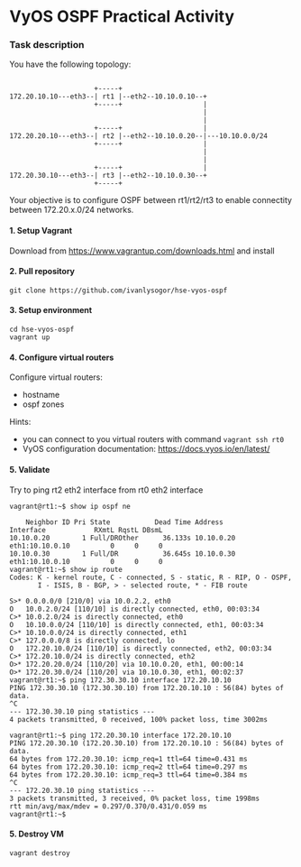 # VyOS OSPF Practical Activity
### Task description
You have the following topology:
```

                     +-----+
172.20.10.10---eth3--| rt1 |--eth2--10.10.0.10--+
                     +-----+                    |
                                                |
                                                | 
                     +-----+                    |
172.20.20.10---eth3--| rt2 |--eth2--10.10.0.20--|---10.10.0.0/24
                     +-----+                    |
                                                |
                                                |
                     +-----+                    |
172.20.30.10---eth3--| rt3 |--eth2--10.10.0.30--+
                     +-----+
```

Your objective is to configure OSPF between rt1/rt2/rt3 to enable connectity between 172.20.x.0/24 networks.
#### 1. Setup Vagrant
Download from https://www.vagrantup.com/downloads.html and install
#### 2. Pull repository
```git clone https://github.com/ivanlysogor/hse-vyos-ospf```
#### 3. Setup environment
```
cd hse-vyos-ospf
vagrant up
```
#### 4. Configure virtual routers
Configure virtual routers:
- hostname
- ospf zones

Hints:
- you can connect to you virtual routers with command ```vagrant ssh rt0```
- VyOS configuration documentation: https://docs.vyos.io/en/latest/

#### 5. Validate
Try to ping rt2 eth2 interface from rt0 eth2 interface
```
vagrant@rt1:~$ show ip ospf ne

    Neighbor ID Pri State           Dead Time Address         Interface            RXmtL RqstL DBsmL
10.10.0.20        1 Full/DROther      36.133s 10.10.0.20      eth1:10.10.0.10          0     0     0
10.10.0.30        1 Full/DR           36.645s 10.10.0.30      eth1:10.10.0.10          0     0     0
vagrant@rt1:~$ show ip route
Codes: K - kernel route, C - connected, S - static, R - RIP, O - OSPF,
       I - ISIS, B - BGP, > - selected route, * - FIB route

S>* 0.0.0.0/0 [210/0] via 10.0.2.2, eth0
O   10.0.2.0/24 [110/10] is directly connected, eth0, 00:03:34
C>* 10.0.2.0/24 is directly connected, eth0
O   10.10.0.0/24 [110/10] is directly connected, eth1, 00:03:34
C>* 10.10.0.0/24 is directly connected, eth1
C>* 127.0.0.0/8 is directly connected, lo
O   172.20.10.0/24 [110/10] is directly connected, eth2, 00:03:34
C>* 172.20.10.0/24 is directly connected, eth2
O>* 172.20.20.0/24 [110/20] via 10.10.0.20, eth1, 00:00:14
O>* 172.20.30.0/24 [110/20] via 10.10.0.30, eth1, 00:02:37
vagrant@rt1:~$ ping 172.30.30.10 interface 172.20.10.10
PING 172.30.30.10 (172.30.30.10) from 172.20.10.10 : 56(84) bytes of data.
^C
--- 172.30.30.10 ping statistics ---
4 packets transmitted, 0 received, 100% packet loss, time 3002ms

vagrant@rt1:~$ ping 172.20.30.10 interface 172.20.10.10
PING 172.20.30.10 (172.20.30.10) from 172.20.10.10 : 56(84) bytes of data.
64 bytes from 172.20.30.10: icmp_req=1 ttl=64 time=0.431 ms
64 bytes from 172.20.30.10: icmp_req=2 ttl=64 time=0.297 ms
64 bytes from 172.20.30.10: icmp_req=3 ttl=64 time=0.384 ms
^C
--- 172.20.30.10 ping statistics ---
3 packets transmitted, 3 received, 0% packet loss, time 1998ms
rtt min/avg/max/mdev = 0.297/0.370/0.431/0.059 ms
vagrant@rt1:~$
```


#### 5. Destroy VM
```vagrant destroy```